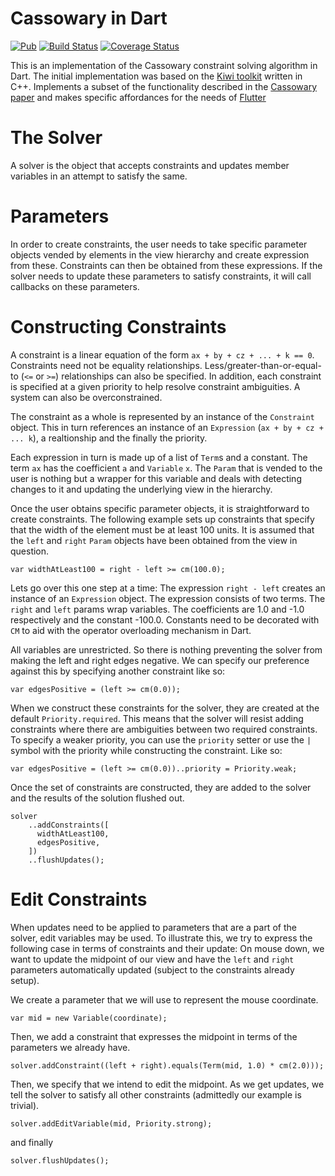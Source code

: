 Cassowary in Dart
=================

[![Pub](https://img.shields.io/pub/v/cassowary.svg?style=flat-square)](https://pub.dartlang.org/packages/cassowary)
[![Build Status](https://travis-ci.org/flutter/cassowary.svg?branch=master)](https://travis-ci.org/flutter/cassowary)
[![Coverage Status](https://coveralls.io/repos/github/flutter/cassowary/badge.svg?branch=master)](https://coveralls.io/github/flutter/cassowary?branch=master)

This is an implementation of the Cassowary constraint solving algorithm in Dart. The initial implementation was based on the [Kiwi toolkit](https://github.com/nucleic/kiwi) written in C++. Implements a subset of the functionality described in the [Cassowary paper](https://constraints.cs.washington.edu/solvers/cassowary-tochi.pdf) and makes specific affordances for the needs of [Flutter](http://flutter.io/)

# The Solver
A solver is the object that accepts constraints and updates member variables in an attempt to satisfy the same.

# Parameters
In order to create constraints, the user needs to take specific parameter objects vended by elements in the view hierarchy and create expression from these. Constraints can then be obtained from these expressions. If the solver needs to update these parameters to satisfy constraints, it will call callbacks on these parameters.

# Constructing Constraints

A constraint is a linear equation of the form `ax + by + cz + ... + k == 0`. Constraints need not be equality relationships. Less/greater-than-or-equal-to (`<=` or `>=`) relationships can also be specified. In addition, each constraint is specified at a given priority to help resolve constraint ambiguities. A system can also be overconstrained.

The constraint as a whole is represented by an instance of the `Constraint` object. This in turn references an instance of an `Expression` (`ax + by + cz + ... k`), a realtionship and the finally the priority.

Each expression in turn is made up of a list of `Term`s and a constant. The term `ax` has the coefficient `a` and `Variable` `x`. The `Param` that is vended to the user is nothing but a wrapper for this variable and deals with detecting changes to it and updating the underlying view in the hierarchy.

Once the user obtains specific parameter objects, it is straightforward to create constraints. The following example sets up constraints that specify that the width of the element must be at least 100 units. It is assumed that the `left` and `right` `Param` objects have been obtained from the view in question.

```
var widthAtLeast100 = right - left >= cm(100.0);
```

Lets go over this one step at a time: The expression `right - left` creates an instance of an `Expression` object. The expression consists of two terms. The `right` and `left` params wrap variables. The coefficients are 1.0 and -1.0 respectively and the constant -100.0. Constants need to be decorated with `CM` to aid with the operator overloading mechanism in Dart.

All variables are unrestricted. So there is nothing preventing the solver from making the left and right edges negative. We can specify our preference against this by specifying another constraint like so:

```
var edgesPositive = (left >= cm(0.0));
```

When we construct these constraints for the solver, they are created at the default `Priority.required`. This means that the solver will resist adding constraints where there are ambiguities between two required constraints. To specify a weaker priority, you can use the `priority` setter or use the `|` symbol with the priority while constructing the constraint. Like so:

```
var edgesPositive = (left >= cm(0.0))..priority = Priority.weak;
```

Once the set of constraints are constructed, they are added to the solver and the results of the solution flushed out.

```
solver
    ..addConstraints([
      widthAtLeast100,
      edgesPositive,
    ])
    ..flushUpdates();
```

# Edit Constraints

When updates need to be applied to parameters that are a part of the solver, edit variables may be used. To illustrate this, we try to express the following case in terms of constraints and their update: On mouse down, we want to update the midpoint of our view and have the `left` and `right` parameters automatically updated (subject to the constraints already setup).

We create a parameter that we will use to represent the mouse coordinate.

```
var mid = new Variable(coordinate);
```

Then, we add a constraint that expresses the midpoint in terms of the parameters we already have.

```
solver.addConstraint((left + right).equals(Term(mid, 1.0) * cm(2.0)));
```

Then, we specify that we intend to edit the midpoint. As we get updates, we tell the solver to satisfy all other constraints (admittedly our example is trivial).

```
solver.addEditVariable(mid, Priority.strong);
```

and finally

```
solver.flushUpdates();
```
